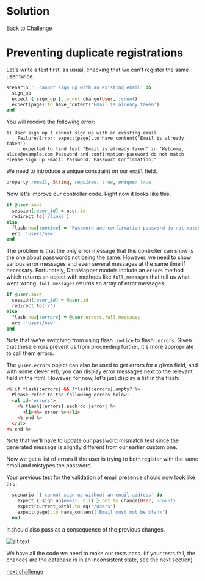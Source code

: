 # Solution

[Back to Challenge](../22_preventing_duplicate_registrations.md)

# Preventing duplicate registrations

Let's write a test first, as usual, checking that we can't register the same user twice.

```ruby
scenario 'I cannot sign up with an existing email' do
  sign_up
  expect { sign_up }.to_not change(User, :count)
  expect(page).to have_content('Email is already taken')
end
```

You will receive the following error:

```
1) User sign up I cannot sign up with an existing email
    Failure/Error: expect(page).to have_content('Email is already taken')
      expected to find text "Email is already taken" in "Welcome, alice@example.com Password and confirmation password do not match Please sign up Email: Password: Password Confirmation:"
```

We need to introduce a unique constraint on our `email` field.

```ruby
property :email, String, required: true, unique: true
```

Now let's improve our controller code. Right now it looks like this.

```ruby
if @user.save
  session[:user_id] = user.id
  redirect to('/links')
else
  flash.now[:notice] = "Password and confirmation password do not match"
  erb :'users/new'
end
```
The problem is that the only error message that this controller can show is the one about passwords not being the same. However, we need to show various error messages and even several messages at the same time if necessary.  Fortunately, DataMapper models include an `errors` method which returns an object with methods like `full_messages` that tell us what went wrong.  `full messages` returns an array of error messages.

```ruby
if @user.save
  session[:user_id] = @user.id
  redirect to('/')
else
  flash.now[:errors] = @user.errors.full_messages
  erb :'users/new'
end
```

Note that we're switching from using flash `:notice` to flash `:errors`. Given that these errors prevent us from proceeding further, it's more appropriate to call them errors.

The `@user.errors` object can also be used to get errors for a given field, and with some clever erb, you can display error messages next to the relevant field in the html.  However, for now, let's just display a list in the flash:

```html
<% if flash[:errors] && !flash[:errors].empty? %>
  Please refer to the following errors below:
  <ul id='errors'>
    <% flash[:errors].each do |error| %>
      <li><%= error %></li>
    <% end %>
  </ul>
<% end %>
```

Note that we'll have to update our password mismatch test since the generated message is slightly different from our earlier custom one.

Now we get a list of errors if the user is trying to both register with the same email and mistypes the password.

Your previous test for the validation of email presence should now look like this:

```ruby
  scenario 'I cannot sign up without an email address' do
    expect { sign_up(email: nil) }.not_to change(User, :count)
    expect(current_path).to eq('/users')
    expect(page).to have_content('Email must not be blank')
  end
```

It should also pass as a consequence of the previous changes.

![alt text](https://dchtm6r471mui.cloudfront.net/hackpad.com_jubMxdBrjni_p.52567_1380116432734_Screen%20Shot%202013-09-25%20at%2014.39.55.png "bookmark manager")

We have all the code we need to make our tests pass. (If your tests fail, the chances are the database is in an inconsistent state, see the next section).

[next challenge](../23_signing_in.md)
